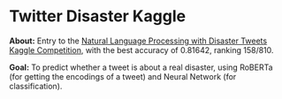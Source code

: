 # Twitter Disaster Kaggle

**About:** Entry to the [Natural Language Processing with Disaster Tweets Kaggle Competition](https://www.kaggle.com/competitions/nlp-getting-started), with the best accuracy of 0.81642, ranking 158/810.

**Goal:** To predict whether a tweet is about a real disaster, using RoBERTa (for getting the encodings of a tweet) and Neural Network (for classification). 
